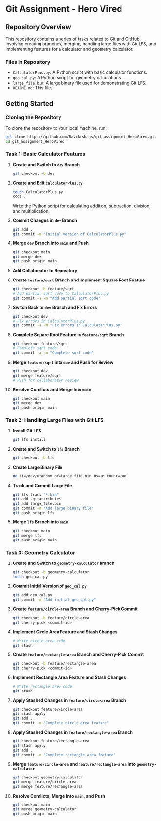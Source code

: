 # Git Assignment - Hero Vired

## Repository Overview

This repository contains a series of tasks related to Git and GitHub, involving creating branches, merging, handling large files with Git LFS, and implementing features for a calculator and geometry calculator.

### Files in Repository
- `CalculatorPlus.py`: A Python script with basic calculator functions.
- `geo_cal.py`: A Python script for geometry calculations.
- `large_file.bin`: A large binary file used for demonstrating Git LFS.
- `README.md`: This file.

## Getting Started

### Cloning the Repository
To clone the repository to your local machine, run:
```bash
git clone https://github.com/Ravikishans/git_assignment_HeroVired.git
cd git_assignment_HeroVired
```

### Task 1: Basic Calculator Features

1. **Create and Switch to `dev` Branch**
    ```bash
    git checkout -b dev
    ```

2. **Create and Edit `CalculatorPlus.py`**
    ```bash
    touch CalculatorPlus.py
    code .
    ```
    Write the Python script for calculating addition, subtraction, division, and multiplication.

3. **Commit Changes in `dev` Branch**
    ```bash
    git add .
    git commit -m "Initial version of CalculatorPlus.py"
    ```

4. **Merge `dev` Branch into `main` and Push**
    ```bash
    git checkout main
    git merge dev
    git push origin main
    ```

5. **Add Collaborator to Repository**

6. **Create `feature/sqrt` Branch and Implement Square Root Feature**
    ```bash
    git checkout -b feature/sqrt
    # Add partial sqrt code to CalculatorPlus.py
    git commit -a -m "Add partial sqrt code"
    ```

7. **Switch Back to `dev` Branch and Fix Errors**
    ```bash
    git checkout dev
    # Fix errors in CalculatorPlus.py
    git commit -a -m "Fix errors in CalculatorPlus.py"
    ```

8. **Complete Square Root Feature in `feature/sqrt` Branch**
    ```bash
    git checkout feature/sqrt
    # Complete sqrt code
    git commit -a -m "Complete sqrt code"
    ```

9. **Merge `feature/sqrt` into `dev` and Push for Review**
    ```bash
    git checkout dev
    git merge feature/sqrt
    # Push for collaborator review
    ```

10. **Resolve Conflicts and Merge into `main`**
    ```bash
    git checkout main
    git merge dev
    git push origin main
    ```

### Task 2: Handling Large Files with Git LFS

1. **Install Git LFS**
    ```bash
    git lfs install
    ```

2. **Create and Switch to `lfs` Branch**
    ```bash
    git checkout -b lfs
    ```

3. **Create Large Binary File**
    ```bash
    dd if=/dev/urandom of=large_file.bin bs=1M count=200
    ```

4. **Track and Commit Large File**
    ```bash
    git lfs track "*.bin"
    git add .gitattributes
    git add large_file.bin
    git commit -m "Add large binary file"
    git push origin lfs
    ```

5. **Merge `lfs` Branch into `main`**
    ```bash
    git checkout main
    git merge lfs
    git push origin main
    ```

### Task 3: Geometry Calculator

1. **Create and Switch to `geometry-calculator` Branch**
    ```bash
    git checkout -b geometry-calculator
    touch geo_cal.py
    ```

2. **Commit Initial Version of `geo_cal.py`**
    ```bash
    git add geo_cal.py
    git commit -m "Add initial geo_cal.py"
    ```

3. **Create `feature/circle-area` Branch and Cherry-Pick Commit**
    ```bash
    git checkout -b feature/circle-area
    git cherry-pick <commit-id>
    ```

4. **Implement Circle Area Feature and Stash Changes**
    ```bash
    # Write circle area code
    git stash
    ```

5. **Create `feature/rectangle-area` Branch and Cherry-Pick Commit**
    ```bash
    git checkout -b feature/rectangle-area
    git cherry-pick <commit-id>
    ```

6. **Implement Rectangle Area Feature and Stash Changes**
    ```bash
    # Write rectangle area code
    git stash
    ```

7. **Apply Stashed Changes in `feature/circle-area` Branch**
    ```bash
    git checkout feature/circle-area
    git stash apply
    git add .
    git commit -m "Complete circle area feature"
    ```

8. **Apply Stashed Changes in `feature/rectangle-area` Branch**
    ```bash
    git checkout feature/rectangle-area
    git stash apply
    git add .
    git commit -m "Complete rectangle area feature"
    ```

9. **Merge `feature/circle-area` and `feature/rectangle-area` into `geometry-calculator`**
    ```bash
    git checkout geometry-calculator
    git merge feature/circle-area
    git merge feature/rectangle-area
    ```

10. **Resolve Conflicts, Merge into `main`, and Push**
    ```bash
    git checkout main
    git merge geometry-calculator
    git push origin main

